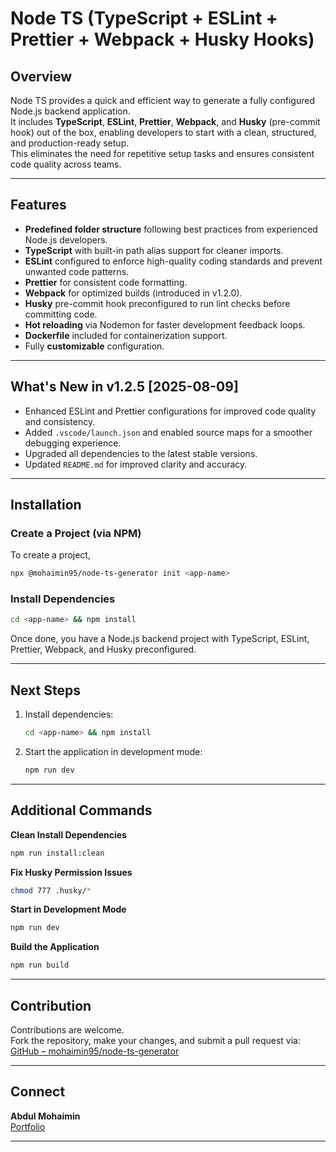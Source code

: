 # Node TS (TypeScript + ESLint + Prettier + Webpack + Husky Hooks)

## Overview

Node TS provides a quick and efficient way to generate a fully configured Node.js backend application.  
It includes **TypeScript**, **ESLint**, **Prettier**, **Webpack**, and **Husky** (pre-commit hook) out of the box, enabling developers to start with a clean, structured, and production-ready setup.  
This eliminates the need for repetitive setup tasks and ensures consistent code quality across teams.

---

## Features

- **Predefined folder structure** following best practices from experienced Node.js developers.
- **TypeScript** with built-in path alias support for cleaner imports.
- **ESLint** configured to enforce high-quality coding standards and prevent unwanted code patterns.
- **Prettier** for consistent code formatting.
- **Webpack** for optimized builds (introduced in v1.2.0).
- **Husky** pre-commit hook preconfigured to run lint checks before committing code.
- **Hot reloading** via Nodemon for faster development feedback loops.
- **Dockerfile** included for containerization support.
- Fully **customizable** configuration.

---

## What's New in v1.2.5 [2025-08-09]

- Enhanced ESLint and Prettier configurations for improved code quality and consistency.
- Added `.vscode/launch.json` and enabled source maps for a smoother debugging experience.
- Upgraded all dependencies to the latest stable versions.
- Updated `README.md` for improved clarity and accuracy.

---

## Installation

### Create a Project (via NPM)

To create a project,
```sh
npx @mohaimin95/node-ts-generator init <app-name>
```

### Install Dependencies
```sh
cd <app-name> && npm install
```

Once done, you have a Node.js backend project with TypeScript, ESLint, Prettier, Webpack, and Husky preconfigured.

---

## Next Steps

1. Install dependencies:
   ```sh
   cd <app-name> && npm install
   ```
2. Start the application in development mode:
   ```sh
   npm run dev
   ```

---

## Additional Commands

**Clean Install Dependencies**
```sh
npm run install:clean
```

**Fix Husky Permission Issues**
```sh
chmod 777 .husky/*
```

**Start in Development Mode**
```sh
npm run dev
```

**Build the Application**
```sh
npm run build
```

---

## Contribution

Contributions are welcome.  
Fork the repository, make your changes, and submit a pull request via:  
[GitHub – mohaimin95/node-ts-generator](https://github.com/mohaimin95/node-ts-generator)

---

## Connect

**Abdul Mohaimin**  
[Portfolio](https://mohaimin95.github.io)

---
